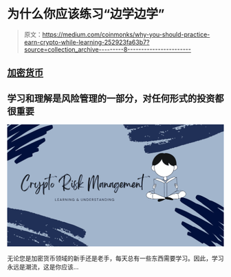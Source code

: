 # 为什么你应该练习“边学边学”

> 原文：<https://medium.com/coinmonks/why-you-should-practice-earn-crypto-while-learning-252923fa63b7?source=collection_archive---------8----------------------->

## [加密货币](/topic/cryptocurrency)

## 学习和理解是风险管理的一部分，对任何形式的投资都很重要

![](img/e463b08682893ec8013da9853628f379.png)

无论您是加密货币领域的新手还是老手，每天总有一些东西需要学习。因此，学习永远是潮流，这是你应该…